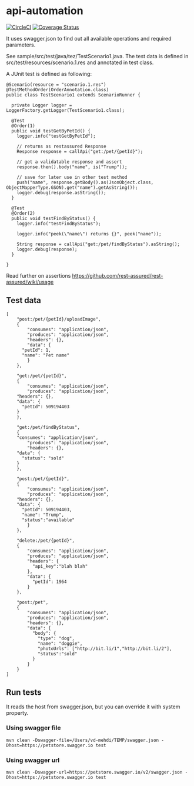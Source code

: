 # api-automation

[![CircleCI](https://circleci.com/gh/mehdi-reza/api-automation.svg?style=shield)](https://circleci.com/gh/mehdi-reza/api-automation) [![Coverage Status](https://coveralls.io/repos/github/mehdi-reza/api-automation/badge.svg)](https://coveralls.io/github/mehdi-reza/api-automation)

It uses swagger.json to find out all available operations and required parameters.

See sample/src/test/java/tez/TestScenario1.java. The test data is defined in src/test/resources/scenario.1.res and annotated in test class.

A JUnit test is defined as following:

```
@Scenario(resource = "scenario.1.res")
@TestMethodOrder(OrderAnnotation.class)
public class TestScenario1 extends ScenarioRunner {

  private Logger logger = LoggerFactory.getLogger(TestScenario1.class);
  
  @Test
  @Order(1)
  public void testGetByPetId() {
    logger.info("testGetByPetId");
  
    // returns as restassured Response
    Response response = callApi("get:/pet/{petId}");
		
    // get a validatable response and assert
    response.then().body("name", is("Trump"));
  
    // save for later use in other test method
    push("name", response.getBody().as(JsonObject.class, ObjectMapperType.GSON).get("name").getAsString());
    logger.debug(response.asString());
  }
  
  @Test
  @Order(2)
  public void testFindByStatus() {
    logger.info("testFindByStatus");
		
    logger.info("peek(\"name\") returns {}", peek("name"));
		
    String response = callApi("get:/pet/findByStatus").asString();
    logger.debug(response);
  }
  
}
```
Read further on assertions https://github.com/rest-assured/rest-assured/wiki/usage

## Test data

```
[
    "post:/pet/{petId}/uploadImage",
    {
        "consumes": "application/json",
    	"produces": "application/json",
    	"headers": {},
        "data": {
	  "petId": 1,
	  "name": "Pet name"
        }
    },
    
    "get:/pet/{petId}", 
    {
    	"consumes": "application/json",
    	"produces": "application/json",
	"headers": {},
	"data": {
	  "petId": 509194403
	}
    },
    
    "get:/pet/findByStatus", 
	{
	"consumes": "application/json",
    	"produces": "application/json",
    	"headers": {},
	"data": {
	  "status": "sold"
	}
    },
    
    "post:/pet/{petId}",
    {
    	"consumes": "application/json",
    	"produces": "application/json",
	"headers": {},
	"data": {
	  "petId": 509194403,
	  "name": "Trump",
	  "status":"available"
    	}
    },
    
    "delete:/pet/{petId}",
    {
    	"consumes": "application/json",
    	"produces": "application/json",
    	"headers": {
    	  "api_key":"blah blah"
    	},
    	"data": {
    	  "petId": 1964
    	}
    },
    
    "post:/pet",
    {
    	"consumes": "application/json",
    	"produces": "application/json",
    	"headers": {},
    	"data": {
    	  "body": {
    	    "type": "dog",
    	    "name": "doggie",
    	    "photoUrls": ["http://bit.li/1","http://bit.li/2"],
    	    "status":"sold"
    	  }
    	}
    }
]
```

## Run tests

It reads the host from swagger.json, but you can override it with system property.

### Using swagger file
```mvn clean -Dswagger-file=/Users/vd-mehdi/TEMP/swagger.json -Dhost=https://petstore.swagger.io test```

### Using swagger url
```mvn clean -Dswagger-url=https://petstore.swagger.io/v2/swagger.json -Dhost=https://petstore.swagger.io test```
